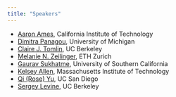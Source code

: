 ```yaml
---
title: "Speakers"
---
```

* [Aaron Ames](http://ames.caltech.edu/), California Institute of Technology
* [Dimitra Panagou](http://www-personal.umich.edu/~dpanagou/), University of Michigan
* [Claire J. Tomlin](https://people.eecs.berkeley.edu/~tomlin/), UC Berkeley
* [Melanie N. Zeilinger](https://mavt.ethz.ch/the-department/people/person-detail.MTQyNzM3.TGlzdC81NTMsLTY5MzYxOTMw.html), ETH Zurich
* [‪Gaurav Sukhatme](http://robotics.usc.edu/~gaurav/), University of Southern California 
* [Kelsey Allen](https://web.mit.edu/krallen/www/), Massachusetts Institute of Technology 
* [Qi (Rose) Yu](http://roseyu.com/),  UC San Diego
* [Sergey Levine](https://people.eecs.berkeley.edu/~svlevine/), UC Berkeley
